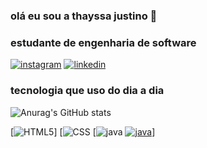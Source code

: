 ### olá eu sou a thayssa justino 👊
### estudante de engenharia de software 

[![instagram](https://img.shields.io/badge/Instagram-E4405F?style=for-the-badge&logo=instagram&logoColor=white/)](https://www.instagram.com/thayssa_justino/)
[![linkedin](https://img.shields.io/badge/LinkedIn-0077B5?style=for-the-badge&logo=linkedin&logoColor=white)](https://www.linkedin.com/in/thayssa-rayane-0956161b5/)

  ### tecnologia que uso do dia a dia 

![Anurag's GitHub stats](https://github-readme-stats.vercel.app/api?username=Thayssa-Justino&show_icons=true&theme=radical)


[![HTML5](https://img.shields.io/badge/HTML5-E34F26?style=for-the-badge&logo=html5&logoColor=white)]
[![CSS](https://img.shields.io/badge/CSS-239120?&style=for-the-badge&logo=css3&logoColor=white)
[![java](https://img.shields.io/badge/JavaScript-F7DF1E?style=for-the-badge&logo=javascript&logoColor=black)
[![java](https://img.shields.io/badge/Spotify-1ED760?&style=for-the-badge&logo=spotify&logoColor=white)](https://open.spotify.com/user/djthayssa?si=18e416e4721d4d92/)]

